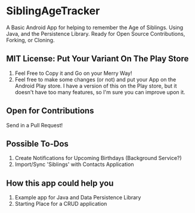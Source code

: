 # SiblingAgeTracker
A Basic Android App for helping to remember the Age of Siblings. Using Java, and the Persistence Library. Ready for Open Source Contributions, Forking, or Cloning.

## MIT License: Put Your Variant On The Play Store

1. Feel Free to Copy it and Go on your Merry Way!
1. Feel free to make some changes (or not) and put your App on the Android Play store. I have a version of this on the Play store, but it doesn't have too many features, so I'm sure you can improve upon it.

## Open for Contributions

Send in a Pull Request! 
## Possible To-Dos

1. Create Notifications for Upcoming Birthdays (Background Service?)
1. Import/Sync 'Siblings' with Contacts Application

## How this app could help you

1. Example app for Java and Data Persistence Library
1. Starting Place for a CRUD application

